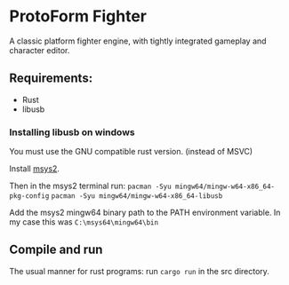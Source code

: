 # ProtoForm Fighter

A classic platform fighter engine, with tightly integrated gameplay and character editor.

## Requirements:

*    Rust
*    libusb

### Installing libusb on windows

You must use the GNU compatible rust version. (instead of MSVC)

Install [msys2](msys2.github.io).

Then in the msys2 terminal run:
`pacman -Syu mingw64/mingw-w64-x86_64-pkg-config`
`pacman -Syu mingw64/mingw-w64-x86_64-libusb`

Add the msys2 mingw64 binary path to the PATH environment variable.
In my case this was `C:\msys64\mingw64\bin`

## Compile and run

The usual manner for rust programs: run `cargo run` in the src directory.
